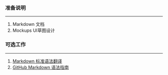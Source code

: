 ### 准备说明
---
1. Markdown 文档
2. Mockups UI草图设计

### 可选工作
---
1. [Markdown 标准语法翻译](http://daringfireball.net/projects/markdown/syntax#link)
2. [GitHub Markdown 语法指南](https://github.com/adam-p/markdown-here/wiki/Markdown-Cheatsheet)